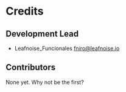 # Credits

## Development Lead

* Leafnoise_Funcionales <fniro@leafnoise.io>

## Contributors

None yet. Why not be the first?
